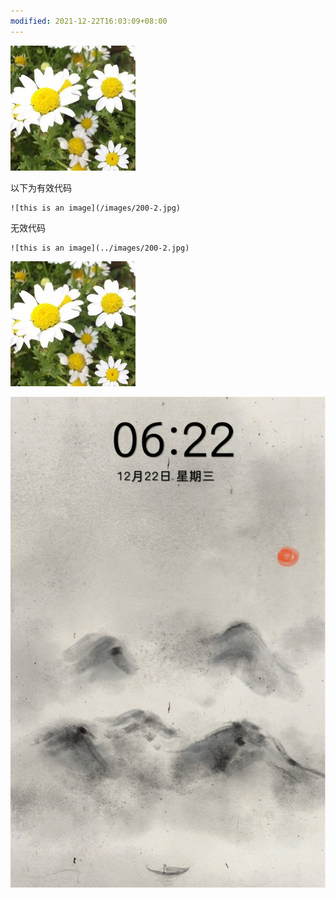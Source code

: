 ```yaml
---
modified: 2021-12-22T16:03:09+08:00
---
```


![this is an image](/images/200-2.jpg)

以下为有效代码
```
![this is an image](/images/200-2.jpg)
```

无效代码
```
![this is an image](../images/200-2.jpg)
```

![this is an image](../images/200-2.jpg)

![Image](./1ad1a47f07f5662582c397105f0f1395.jpg)
